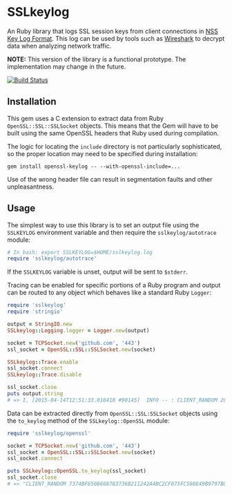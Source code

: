 SSLkeylog
=========

An Ruby library that logs SSL session keys from client connections in [NSS Key Log Format][nss-format]. This log can be used by tools such as [Wireshark][wireshark] to decrypt data when analyzing network traffic.

**NOTE:** This version of the library is a functional prototype. The implementation may change in the future.

[![Build Status](https://travis-ci.org/Sharpie/sslkeylog.svg?branch=master)](https://travis-ci.org/Sharpie/sslkeylog)

  [nss-format]: https://developer.mozilla.org/en-US/docs/Mozilla/Projects/NSS/Key_Log_Format

  [wireshark]:https://wiki.wireshark.org/SSL#Using_the_.28Pre.29-Master-Secret


## Installation

This gem uses a C extension to extract data from Ruby `OpenSSL::SSL::SSLSocket` objects. This means that the Gem will have to be built using the same OpenSSL headers that Ruby used during compilation.

The logic for locating the `include` directory is not particularly sophisticated, so the proper location may need to be specified during installation:

    gem install openssl-keylog -- --with-openssl-include=...

Use of the wrong header file can result in segmentation faults and other unpleasantness.


## Usage

The simplest way to use this library is to set an output file using the `SSLKEYLOG` environment variable and then require the `sslkeylog/autotrace` module:

```ruby
# In bash: export SSLKEYLOG=$HOME/sslkeylog.log
require 'sslkeylog/autotrace'
```

If the `SSLKEYLOG` variable is unset, output will be sent to `$stderr`.


Tracing can be enabled for specific portions of a Ruby program and output can be routed to any object which behaves like a standard Ruby `Logger`:

```ruby
require 'sslkeylog'
require 'stringio'

output = StringIO.new
SSLkeylog::Logging.logger = Logger.new(output)

socket = TCPSocket.new('github.com', '443')
ssl_socket = OpenSSL::SSL::SSLSocket.new(socket)

SSLkeylog::Trace.enable
ssl_socket.connect
SSLkeylog::Trace.disable

ssl_socket.close
puts output.string
# => I, [2015-04-14T12:51:33.016410 #90145]  INFO -- : CLIENT_RANDOM 20A97D56EAE0850DE6CECB63D4D587D863E62750AF3AF032453608DA5F8787C0 58260274A5BD57E1158AD2CAFEE1D8F671F900419F37B6A2DDB20FA0AC8B96AC0940398B33D42F366E2937151C751CED
```

Data can be extracted directly from `OpenSSL::SSL:SSLSocket` objects using the `to_keylog` method of the `SSLkeylog::OpenSSL` module:

```ruby
require 'sslkeylog/openssl'

socket = TCPSocket.new('github.com', '443')
ssl_socket = OpenSSL::SSL::SSLSocket.new(socket)
ssl_socket.connect

puts SSLkeylog::OpenSSL.to_keylog(ssl_socket)
ssl_socket.close
# => "CLIENT_RANDOM 7374BF6508668783736B211242A4BC2CF075FC508E49B9797B038D6357370A10 C5BB2BDFEF788E7BB6ED0A37962BEEB140AC7F33DEF0E344F576D18305AF5A6C0121E069F1FF4CE4424530A83D443EFD\n"
```

